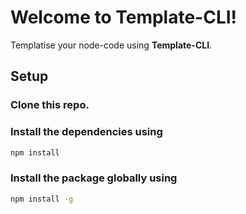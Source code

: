 # Welcome to Template-CLI!
Templatise your node-code using **Template-CLI**.
## Setup
### Clone this repo.
### Install the dependencies using
```bash
npm install
```
### Install the package globally using
```bash
npm install -g
```